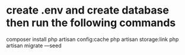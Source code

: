 # create .env and create database then run the following commands
composer install
php artisan config:cache
php artisan storage:link
php artisan migrate —seed
